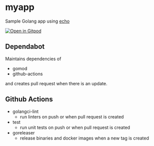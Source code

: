 
# myapp
Sample Golang app using [echo](https://echo.labstack.com/)

[![Open in Gitpod](https://gitpod.io/button/open-in-gitpod.svg)](https://gitpod.io/#https://github.com/kaitoii11/myapp)


## Dependabot
Maintains dependencies of
- gomod
- github-actions

and creates pull request when there is an update.

## Github Actions
- golangci-lint
    - run linters on push or when pull request is created
- test
    - run unit tests on push or when pull request is created
- goreleaser
    - release binaries and docker images when a new tag is created